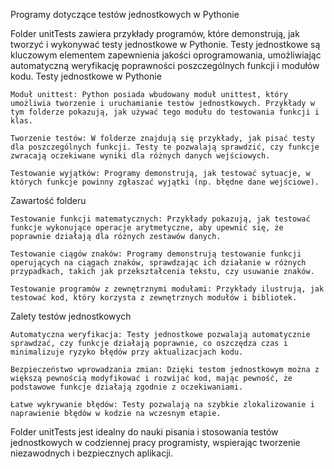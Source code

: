 Programy dotyczące testów jednostkowych w Pythonie

Folder unitTests zawiera przykłady programów, które demonstrują, jak tworzyć i wykonywać testy jednostkowe w Pythonie. Testy jednostkowe są kluczowym elementem zapewnienia jakości oprogramowania, umożliwiając automatyczną weryfikację poprawności poszczególnych funkcji i modułów kodu.
Testy jednostkowe w Pythonie

    Moduł unittest: Python posiada wbudowany moduł unittest, który umożliwia tworzenie i uruchamianie testów jednostkowych. Przykłady w tym folderze pokazują, jak używać tego modułu do testowania funkcji i klas.

    Tworzenie testów: W folderze znajdują się przykłady, jak pisać testy dla poszczególnych funkcji. Testy te pozwalają sprawdzić, czy funkcje zwracają oczekiwane wyniki dla różnych danych wejściowych.

    Testowanie wyjątków: Programy demonstrują, jak testować sytuacje, w których funkcje powinny zgłaszać wyjątki (np. błędne dane wejściowe).

Zawartość folderu

    Testowanie funkcji matematycznych: Przykłady pokazują, jak testować funkcje wykonujące operacje arytmetyczne, aby upewnić się, że poprawnie działają dla różnych zestawów danych.

    Testowanie ciągów znaków: Programy demonstrują testowanie funkcji operujących na ciągach znaków, sprawdzając ich działanie w różnych przypadkach, takich jak przekształcenia tekstu, czy usuwanie znaków.

    Testowanie programów z zewnętrznymi modułami: Przykłady ilustrują, jak testować kod, który korzysta z zewnętrznych modułów i bibliotek.

Zalety testów jednostkowych

    Automatyczna weryfikacja: Testy jednostkowe pozwalają automatycznie sprawdzać, czy funkcje działają poprawnie, co oszczędza czas i minimalizuje ryzyko błędów przy aktualizacjach kodu.

    Bezpieczeństwo wprowadzania zmian: Dzięki testom jednostkowym można z większą pewnością modyfikować i rozwijać kod, mając pewność, że podstawowe funkcje działają zgodnie z oczekiwaniami.

    Łatwe wykrywanie błędów: Testy pozwalają na szybkie zlokalizowanie i naprawienie błędów w kodzie na wczesnym etapie.

Folder unitTests jest idealny do nauki pisania i stosowania testów jednostkowych w codziennej pracy programisty, wspierając tworzenie niezawodnych i bezpiecznych aplikacji.
